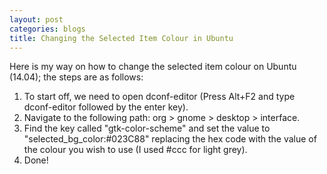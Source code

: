 ```yaml
---
layout: post
categories: blogs
title: Changing the Selected Item Colour in Ubuntu 
---
```


Here is my way on how to change the selected item colour on Ubuntu (14.04); the steps are as follows:

1. To start off, we need to open dconf-editor (Press Alt+F2 and type dconf-editor followed by the enter key).
2. Navigate to the following path: org > gnome > desktop > interface.
3. Find the key called "gtk-color-scheme" and set the value to "selected_bg_color:#023C88" replacing the hex code with the value of the colour you wish to use (I used #ccc for light grey).
4. Done!

